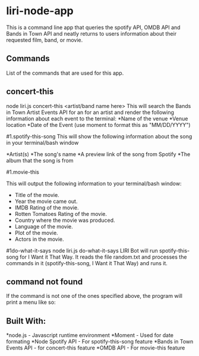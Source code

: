 # liri-node-app

This is a command line app that queries the spotify API, OMDB API and Bands in Town API and neatly returns to users information about their requested film, band, or movie.

## Commands
List of the commands that are used for this app. 

## concert-this
 node liri.js concert-this <artist/band name here>
 This will search the Bands in Town Artist Events API for an for an artist and render the following information about each event to the terminal:
*Name of the venue
*Venue location
*Date of the Event (use moment to format this as "MM/DD/YYYY")

#1.spotify-this-song
This will show the following information about the song in your terminal/bash window

*Artist(s)
*The song's name
*A preview link of the song from Spotify
*The album that the song is from


#1.movie-this

This will output the following information to your terminal/bash window:
* Title of the movie.
* Year the movie came out.
* IMDB Rating of the movie.
* Rotten Tomatoes Rating of the movie.
* Country where the movie was produced.
* Language of the movie.
* Plot of the movie.
* Actors in the movie.


#1do-what-it-says
node liri.js do-what-it-says
LIRI Bot will run spotify-this-song for I Want it That Way. It reads the file random.txt and processes the commands in it (spotify-this-song, I Want it That Way) and runs it.


## command not found
If the command is not one of the ones specified above, the program will print a menu like so:

## Built With:
*node.js - Javascript runtime environment
*Moment - Used for date formating
*Node Spotify API - For spotify-this-song feature
*Bands in Town Events API - for concert-this feature
*OMDB API - For movie-this feature
